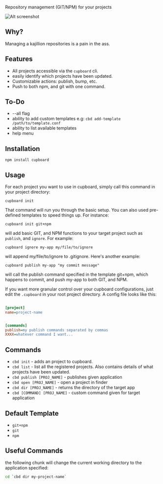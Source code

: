 Repository management (GIT/NPM) for your projects       


![Alt screenshot](http://i.imgur.com/YWIey.png)    


## Why?                                                     
       
Managing a kajillion repositories is a pain in the ass. 

## Features                                
           
- All projects accessible via the `cupboard` cli.
- easily identify which projects have been updated. 
- Customizable actions: publish, bump, etc.      
- Push to both npm, and git with one command.
                                            

## To-Do

- --all flag       
- ability to add custom templates e.g: `cbd add-template /path/to/template.conf`
- ability to list available templates
- help menu

## Installation 

	npm install cupboard
                             

## Usage                                   
                          
For each project you want to use in cupboard, simply call this command in your project directory:
                                            
	cupboard init               

That command will run you through the basic setup. You can also used pre-defined templates to speed things up. For instance:
    
	cupboard init git+npm
	                         
will add basic GIT, and NPM functions to your target project such as `publish`, and `ignore`. For example:

	cupboard ignore my-app my/file/to/ignore
	
will append my/file/to/ignore to .gitignore. Here's another example:

 	cupboard publish my-app "my commit message"
                   
will call the publish command specified in the template git+npm, which happens to commit, and push my-app to both GIT, and NPM.       



If you want more granular control over your cupboard configurations, just edit the `.cupboard` in your root project directory. A config file looks like this:

````ini
    
[project]
name=project-name


[commands]
publish=my publish commands separated by commas
XXXX=whatever command I want...

````                                                                                                        

## Commands           
                  
- `cbd init` - adds an project to cupboard.
- `cbd list` - list all the registered projects. Also contains details of what projects have
been updated.                                                                                   
- `cbd publish [PROJ_NAME]` - publishes given application                        
- `cbd open [PROJ_NAME]` - open a project in finder    
- `cbd dir [PROJ_NAME]` - returns the directory of the target app     
- `cbd [COMMAND] [PROJ_NAME]` - custom command given for target application 


## Default Template

- `git+npm`
- `git`
- `npm`


## Useful Commands

the following chunk will change the current working directory to the application specified:   

````bash       
cd `cbd dir my-project-name`
````      
            




              

                       




                                    

